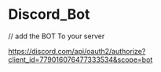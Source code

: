 # Discord_Bot

// add the BOT To your server

https://discord.com/api/oauth2/authorize?client_id=779016076477333534&scope=bot
